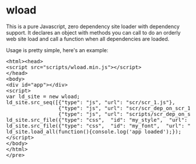# wload
This is a pure Javascript, zero dependency site loader with dependency support. It declares an object with methods you can call to do an orderly web site load and call a function when all dependencies are loaded.

Usage is pretty simple, here's an example:

<pre>
&lthtml>&lthead>
&ltscript src="scripts/wload.min.js">&lt/script>
&lt/head>
&ltbody>
&ltdiv id="app">&lt/div>
&ltscript>
var ld_site = new wload;
ld_site.src_seq([{"type": "js", "url": "scr/scr_1.js"}, 
                 {"type": "js", "url": "scr/scr_dep_on_scr_1.js"}, 
                 {"type": "js", "url": "scripts/scr_dep_on_scr_2.js"}]);
ld_site.src_file({"type": "css",  "id": "my_style",  "url": "site.css"});
ld_site.src_file({"type": "css",  "id": "my_font",  "url": "https://fontlibrary.org/face/cyanotype"});
ld_site.load_all(function(){console.log('app loaded');});
&lt/script>
&lt/body>
&lt/html>
&lt/pre>
